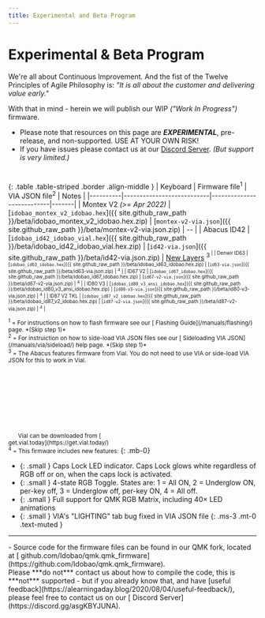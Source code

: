 ```yaml
---
title: Experimental and Beta Program
---
```


# <i class="fas fa-baby"></i> Experimental & Beta Program

We're all about Continuous Improvement.  And the fist of the Twelve Principles of Agile Philosophy is: *"It is all about the customer and delivering value early."*

With that in mind - herein we will publish our WIP *("Work In Progress")* firmware.

<div class="border shadow shadow-sm border-danger bg-danger bg-opacity-10 rounded-3 p-2 mb-4 text-opacity-75">
  <ul class="fa-ul mb-0 me-3">
  <li><span class="fa-li"><i class="fas fa-exclamation-triangle text-danger"></i></span>
    Please note that resources on this page are <b class="text-danger"><i>EXPERIMENTAL</i></b>, pre-release, and non-supported.  USE AT YOUR OWN RISK!</li>
  <li class="mt-3"><span class="fa-li"><i class="fas fa-info-circle text-info"></i></span>
    If you have issues please contact us at our <a href="https://discord.gg/asgKBYJUNA"><i class="fab fa-discord"></i> Discord Server</a>.
    <i>(But support is very limited.)</i></li>
  </ul>
</div>

# <i class="fas fa-baby-carriage"></i>

{: .table .table-striped .border .align-middle }
| Keyboard | Firmware file<sup>1</sup> | VIA JSON file<sup>2</sup> | Notes |
|----------|---------------------------|---------------------------|-------|
| Montex V2 *(>= Apr 2022)* | [`idobao_montex_v2_idobao.hex`]({{ site.github_raw_path }}/beta/idobao_montex_v2_idobao.hex.zip) | [`montex-v2-via.json`]({{ site.github_raw_path }}/beta/montex-v2-via.json.zip) | *--* |
| Abacus ID42 | [`idobao_id42_idobao_vial.hex`]({{ site.github_raw_path }}/beta/idobao_id42_idobao_vial.hex.zip) | [`id42-via.json`]({{ site.github_raw_path }}/beta/id42-via.json.zip) | [New Layers](id42-layer-readme.png) <sup>3<sup> |
| Denwir ID63 | [`idobao_id63_idobao.hex`]({{ site.github_raw_path }}/beta/idobao_id63_idobao.hex.zip) | [`id63-via.json`]({{ site.github_raw_path }}/beta/id63-via.json.zip) | <sup>4</sup> |
| ID67 V2 | [`idobao_id67_idobao.hex`]({{ site.github_raw_path }}/beta/idobao_id67_idobao.hex.zip) | [`id67-v2-via.json`]({{ site.github_raw_path }}/beta/id67-v2-via.json.zip) | <sup>4</sup> |
| ID80 V3 | [`idobao_id80_v3_ansi_idobao.hex`]({{ site.github_raw_path }}/beta/idobao_id80_v3_ansi_idobao.hex.zip) | [`id80-v3-via.json`]({{ site.github_raw_path }}/beta/id80-v3-via.json.zip) | <sup>4</sup> |
| ID87 V2 TKL | [`idobao_id87_v2_idobao.hex`]({{ site.github_raw_path }}/beta/idobao_id87_v2_idobao.hex.zip) | [`id87-v2-via.json`]({{ site.github_raw_path }}/beta/id87-v2-via.json.zip) | <sup>4</sup> |


<small class="text-muted">
<sup>1</sup> = For instructions on how to flash firmware see our [<i class="fas fa-bolt"></i> Flashing Guide](/manuals/flashing/) page.  *(Skip step 1)*<br>
<sup>2</sup> = For instruiction on how to side-load VIA JSON files see our [<i class="fas fa-rotate-90 fa-download"></i> Sideloading VIA JSON](/manuals/via/sideload/) help page. *(Skip step 1)*<br>
<sup>3</sup> = The Abacus features firmware from Vial. You do not need to use VIA or side-load VIA JSON for this to work in Vial.<br>
&nbsp; &nbsp; &nbsp; Vial can be downloaded from [<svg class="fa"><use xlink:href="#vial-logo"></use></svg> get.vial.today](https://get.vial.today/)<br>
<sup>4</sup> = This firmware includes new features:</small>
{: .mb-0}  

  * {: .small } Caps Lock LED indicator. Caps Lock glows white regardless of RGB off or on, when the caps lock is activated.
  * {: .small } 4-state RGB Toggle.  States are: 1 = All ON, 2 = Underglow ON, per-key off, 3 = Underglow off, per-key ON, 4 = All off.
  * {: .small } Full support for QMK RGB Matrix, including 40× LED animations
  * {: .small } VIA's "LIGHTING" tab bug fixed in VIA JSON file
  {: .ms-3 .mt-0 .text-muted } 

-----

<span class="text-muted">
<i class="fas fa-code"></i> - Source code for the firmware files can be found in our QMK fork, located at [<i class="fab fa-github-alt"></i> github.com/Idobao/qmk.qmk_firmware](https://github.com/Idobao/qmk.qmk_firmware).<br>
Please ***do not*** contact us about how to compile the code, this is ***not*** supported - but if you already know that, and have [useful feedback](https://alearningaday.blog/2020/08/04/useful-feedback/), please feel free to contact us on our [<i class="fab fa-discord"></i> Discord Server](https://discord.gg/asgKBYJUNA).
</span>
